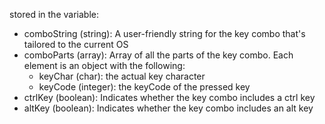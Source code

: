 stored in the variable:
- comboString (string): A user-friendly string for the key combo that's tailored to the current OS
- comboParts (array): Array of all the parts of the key combo. Each element is an object with the following:
  - keyChar (char): the actual key character
  - keyCode (integer): the keyCode of the pressed key
- ctrlKey (boolean): Indicates whether the key combo includes a ctrl key
- altKey (boolean): Indicates whether the key combo includes an alt key
